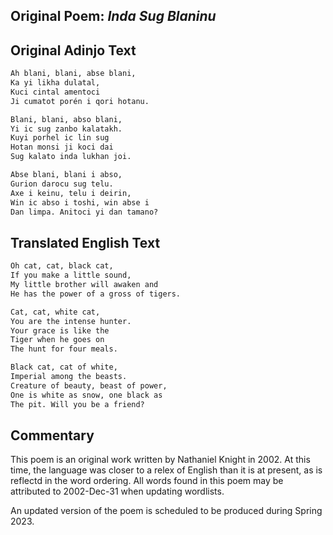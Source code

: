 ## Original Poem: _Inda Sug Blaninu_

## Original Adinjo Text

```txt
Ah blani, blani, abse blani,
Ka yi likha dulatal,
Kuci cintal amentoci
Ji cumatot porén i qori hotanu.

Blani, blani, abso blani,
Yi ic sug zanbo kalatakh.
Kuyi porhel ic lin sug
Hotan monsi ji koci dai
Sug kalato inda lukhan joi.

Abse blani, blani i abso,
Gurion darocu sug telu.
Axe i keinu, telu i deirin,
Win ic abso i toshi, win abse i
Dan limpa. Anitoci yi dan tamano?
```

## Translated English Text

```txt
Oh cat, cat, black cat,
If you make a little sound,
My little brother will awaken and
He has the power of a gross of tigers.

Cat, cat, white cat,
You are the intense hunter.
Your grace is like the
Tiger when he goes on
The hunt for four meals.

Black cat, cat of white,
Imperial among the beasts.
Creature of beauty, beast of power,
One is white as snow, one black as
The pit. Will you be a friend?
```

## Commentary

This poem is an original work written by Nathaniel Knight in 2002. At this time, the language was closer to a relex of English than it is at present, as is reflectd in the word ordering. All words found in this poem may be attributed to 2002-Dec-31 when updating wordlists.

An updated version of the poem is scheduled to be produced during Spring 2023.